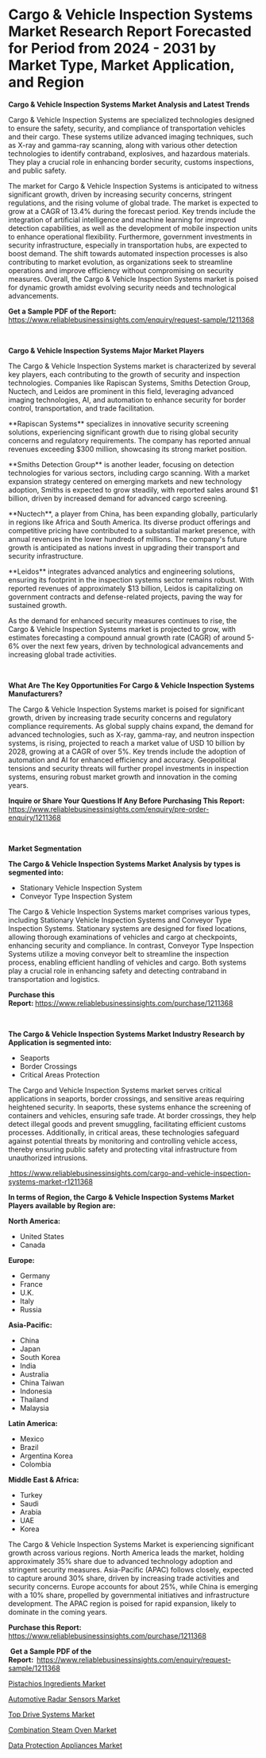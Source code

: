 <p><h1>Cargo & Vehicle Inspection Systems Market Research Report Forecasted for Period from 2024 -  2031 by Market Type, Market Application, and Region</h1></p><p><strong>Cargo & Vehicle Inspection Systems Market Analysis and Latest Trends</strong></p>
<p><p>Cargo & Vehicle Inspection Systems are specialized technologies designed to ensure the safety, security, and compliance of transportation vehicles and their cargo. These systems utilize advanced imaging techniques, such as X-ray and gamma-ray scanning, along with various other detection technologies to identify contraband, explosives, and hazardous materials. They play a crucial role in enhancing border security, customs inspections, and public safety.</p><p>The market for Cargo & Vehicle Inspection Systems is anticipated to witness significant growth, driven by increasing security concerns, stringent regulations, and the rising volume of global trade. The market is expected to grow at a CAGR of 13.4% during the forecast period. Key trends include the integration of artificial intelligence and machine learning for improved detection capabilities, as well as the development of mobile inspection units to enhance operational flexibility. Furthermore, government investments in security infrastructure, especially in transportation hubs, are expected to boost demand. The shift towards automated inspection processes is also contributing to market evolution, as organizations seek to streamline operations and improve efficiency without compromising on security measures. Overall, the Cargo & Vehicle Inspection Systems market is poised for dynamic growth amidst evolving security needs and technological advancements.</p></p>
<p><strong>Get a Sample PDF of the Report:&nbsp;</strong> <a href="https://www.reliablebusinessinsights.com/enquiry/request-sample/1211368?utm_campaign=39&utm_medium=2&utm_source=Github&utm_content=ia&utm_term=17122024&utm_id=cargo-vehicle-inspection-systems">https://www.reliablebusinessinsights.com/enquiry/request-sample/1211368</a></p>
<p>&nbsp;</p>
<p><strong>Cargo & Vehicle Inspection Systems Major Market Players</strong></p>
<p><p>The Cargo & Vehicle Inspection Systems market is characterized by several key players, each contributing to the growth of security and inspection technologies. Companies like Rapiscan Systems, Smiths Detection Group, Nuctech, and Leidos are prominent in this field, leveraging advanced imaging technologies, AI, and automation to enhance security for border control, transportation, and trade facilitation.</p><p>**Rapiscan Systems** specializes in innovative security screening solutions, experiencing significant growth due to rising global security concerns and regulatory requirements. The company has reported annual revenues exceeding $300 million, showcasing its strong market position.</p><p>**Smiths Detection Group** is another leader, focusing on detection technologies for various sectors, including cargo scanning. With a market expansion strategy centered on emerging markets and new technology adoption, Smiths is expected to grow steadily, with reported sales around $1 billion, driven by increased demand for advanced cargo screening.</p><p>**Nuctech**, a player from China, has been expanding globally, particularly in regions like Africa and South America. Its diverse product offerings and competitive pricing have contributed to a substantial market presence, with annual revenues in the lower hundreds of millions. The company's future growth is anticipated as nations invest in upgrading their transport and security infrastructure.</p><p>**Leidos** integrates advanced analytics and engineering solutions, ensuring its footprint in the inspection systems sector remains robust. With reported revenues of approximately $13 billion, Leidos is capitalizing on government contracts and defense-related projects, paving the way for sustained growth.</p><p>As the demand for enhanced security measures continues to rise, the Cargo & Vehicle Inspection Systems market is projected to grow, with estimates forecasting a compound annual growth rate (CAGR) of around 5-6% over the next few years, driven by technological advancements and increasing global trade activities.</p></p>
<p>&nbsp;</p>
<p><strong>What Are The Key Opportunities For Cargo & Vehicle Inspection Systems Manufacturers?</strong></p>
<p><p>The Cargo & Vehicle Inspection Systems market is poised for significant growth, driven by increasing trade security concerns and regulatory compliance requirements. As global supply chains expand, the demand for advanced technologies, such as X-ray, gamma-ray, and neutron inspection systems, is rising, projected to reach a market value of USD 10 billion by 2028, growing at a CAGR of over 5%. Key trends include the adoption of automation and AI for enhanced efficiency and accuracy. Geopolitical tensions and security threats will further propel investments in inspection systems, ensuring robust market growth and innovation in the coming years.</p></p>
<p><strong>Inquire or Share Your Questions If Any Before Purchasing This Report:</strong> <a href="https://www.reliablebusinessinsights.com/enquiry/pre-order-enquiry/1211368?utm_campaign=39&utm_medium=2&utm_source=Github&utm_content=ia&utm_term=17122024&utm_id=cargo-vehicle-inspection-systems">https://www.reliablebusinessinsights.com/enquiry/pre-order-enquiry/1211368</a></p>
<p>&nbsp;</p>
<p><strong>Market Segmentation</strong></p>
<p><strong>The Cargo & Vehicle Inspection Systems Market Analysis by types is segmented into:</strong></p>
<p><ul><li>Stationary Vehicle Inspection System</li><li>Conveyor Type Inspection System</li></ul></p>
<p><p>The Cargo & Vehicle Inspection Systems market comprises various types, including Stationary Vehicle Inspection Systems and Conveyor Type Inspection Systems. Stationary systems are designed for fixed locations, allowing thorough examinations of vehicles and cargo at checkpoints, enhancing security and compliance. In contrast, Conveyor Type Inspection Systems utilize a moving conveyor belt to streamline the inspection process, enabling efficient handling of vehicles and cargo. Both systems play a crucial role in enhancing safety and detecting contraband in transportation and logistics.</p></p>
<p><strong>Purchase this Report:&nbsp;</strong><a href="https://www.reliablebusinessinsights.com/purchase/1211368?utm_campaign=39&utm_medium=2&utm_source=Github&utm_content=ia&utm_term=17122024&utm_id=cargo-vehicle-inspection-systems">https://www.reliablebusinessinsights.com/purchase/1211368</a></p>
<p>&nbsp;</p>
<p><strong>The Cargo & Vehicle Inspection Systems Market Industry Research by Application is segmented into:</strong></p>
<p><ul><li>Seaports</li><li>Border Crossings</li><li>Critical Areas Protection</li></ul></p>
<p><p>The Cargo and Vehicle Inspection Systems market serves critical applications in seaports, border crossings, and sensitive areas requiring heightened security. In seaports, these systems enhance the screening of containers and vehicles, ensuring safe trade. At border crossings, they help detect illegal goods and prevent smuggling, facilitating efficient customs processes. Additionally, in critical areas, these technologies safeguard against potential threats by monitoring and controlling vehicle access, thereby ensuring public safety and protecting vital infrastructure from unauthorized intrusions.</p></p>
<p><a href="https://www.reliablebusinessinsights.com/cargo-and-vehicle-inspection-systems-market-r1211368?utm_campaign=39&utm_medium=2&utm_source=Github&utm_content=ia&utm_term=17122024&utm_id=cargo-vehicle-inspection-systems">&nbsp;https://www.reliablebusinessinsights.com/cargo-and-vehicle-inspection-systems-market-r1211368</a></p>
<p><strong>In terms of Region, the Cargo & Vehicle Inspection Systems Market Players available by Region are:</strong></p>
<p>
    <p> <strong> North America: </strong>
        <ul>
            <li>United States</li>
            <li>Canada</li>
        </ul>
        </p> 
    <p> <strong> Europe: </strong>
        <ul>
            <li>Germany</li>
            <li>France</li>
            <li>U.K.</li>
            <li>Italy</li>
            <li>Russia</li>
        </ul>
        </p> 
    <p> <strong> Asia-Pacific: </strong>
        <ul>
            <li>China</li>
            <li>Japan</li>
            <li>South Korea</li>
            <li>India</li>
            <li>Australia</li>
            <li>China Taiwan</li>
            <li>Indonesia</li>
            <li>Thailand</li>
            <li>Malaysia</li>
        </ul>
        </p> 
    <p> <strong> Latin America: </strong>
        <ul>
            <li>Mexico</li>
            <li>Brazil</li>
            <li>Argentina Korea</li>
            <li>Colombia</li>
        </ul>
        </p> 
    <p> <strong> Middle East & Africa: </strong>
        <ul>
            <li>Turkey</li>
            <li>Saudi</li>
            <li>Arabia</li>
            <li>UAE</li>
            <li>Korea</li>
        </ul>
    </p>
    </p>
<p><p>The Cargo & Vehicle Inspection Systems Market is experiencing significant growth across various regions. North America leads the market, holding approximately 35% share due to advanced technology adoption and stringent security measures. Asia-Pacific (APAC) follows closely, expected to capture around 30% share, driven by increasing trade activities and security concerns. Europe accounts for about 25%, while China is emerging with a 10% share, propelled by governmental initiatives and infrastructure development. The APAC region is poised for rapid expansion, likely to dominate in the coming years.</p></p>
<p><strong>Purchase this Report: </strong><a href="https://www.reliablebusinessinsights.com/purchase/1211368?utm_campaign=39&utm_medium=2&utm_source=Github&utm_content=ia&utm_term=17122024&utm_id=cargo-vehicle-inspection-systems">https://www.reliablebusinessinsights.com/purchase/1211368</a></p>
<p>&nbsp;<strong>Get a Sample PDF of the Report:&nbsp;&nbsp;</strong><a href="https://www.reliablebusinessinsights.com/enquiry/request-sample/1211368?utm_campaign=39&utm_medium=2&utm_source=Github&utm_content=ia&utm_term=17122024&utm_id=cargo-vehicle-inspection-systems">https://www.reliablebusinessinsights.com/enquiry/request-sample/1211368</a></p>
<p><strong></strong></p>
<p><p><a href="https://www.linkedin.com/pulse/projecting-growth-pistachios-ingredients-market-insights-8kr3e?utm_campaign=39&utm_medium=2&utm_source=Github&utm_content=ia&utm_term=17122024&utm_id=cargo-vehicle-inspection-systems">Pistachios Ingredients Market</a></p><p><a href="https://www.linkedin.com/pulse/automotive-radar-sensors-market-growth-study-offers-detailed-mgm0e?utm_campaign=39&utm_medium=2&utm_source=Github&utm_content=ia&utm_term=17122024&utm_id=cargo-vehicle-inspection-systems">Automotive Radar Sensors Market</a></p><p><a href="https://www.linkedin.com/pulse/evaluating-top-drive-systems-market-2024-2031-trends-growth-cvwyf?utm_campaign=39&utm_medium=2&utm_source=Github&utm_content=ia&utm_term=17122024&utm_id=cargo-vehicle-inspection-systems">Top Drive Systems Market</a></p><p><a href="https://www.linkedin.com/pulse/unlocking-insights-combination-steam-oven-market-2024-2031-zbeqf?utm_campaign=39&utm_medium=2&utm_source=Github&utm_content=ia&utm_term=17122024&utm_id=cargo-vehicle-inspection-systems">Combination Steam Oven Market</a></p><p><a href="https://www.linkedin.com/pulse/data-protection-appliances-market-outlook-projected-growth-75juf?utm_campaign=39&utm_medium=2&utm_source=Github&utm_content=ia&utm_term=17122024&utm_id=cargo-vehicle-inspection-systems">Data Protection Appliances Market</a></p></p>